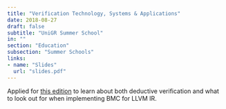 ```yaml
---
title: "Verification Technology, Systems & Applications"
date: 2018-08-27
draft: false
subtitle: "UniGR Summer School"
in: ""
section: "Education"
subsection: "Summer Schools"
links:
- name: "Slides"
  url: "slides.pdf"
---
```


Applied for [this edition](https://resources.mpi-inf.mpg.de/departments/rg1/conferences/vtsa18/) to learn about both deductive verification and what to look out for when implementing BMC for LLVM IR.